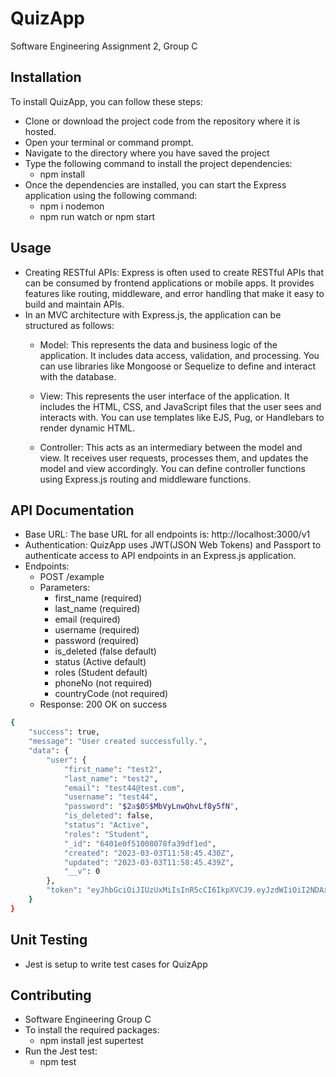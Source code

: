 # QuizApp

Software Engineering Assignment 2, Group C

## Installation

To install QuizApp, you can follow these steps:
* Clone or download the project code from the repository where it is hosted.
* Open your terminal or command prompt.
* Navigate to the directory where you have saved the project
* Type the following command to install the project dependencies:
  * npm install
* Once the dependencies are installed, you can start the Express application using the following command:
  * npm i nodemon
  * npm run watch or npm start

## Usage
* Creating RESTful APIs: Express is often used to create RESTful APIs that can be consumed by frontend applications or mobile apps. It provides features like routing, middleware, and error handling that make it easy to build and maintain APIs.
* In an MVC architecture with Express.js, the application can be structured as follows:
   * Model: This represents the data and business logic of the application. It includes data access, validation, and processing. You can use libraries like Mongoose or Sequelize to define and interact with the database.

   * View: This represents the user interface of the application. It includes the HTML, CSS, and JavaScript files that the user sees and interacts with. You can use templates like EJS, Pug, or Handlebars to render dynamic HTML.

   * Controller: This acts as an intermediary between the model and view. It receives user requests, processes them, and updates the model and view accordingly. You can define controller functions using Express.js routing and middleware functions.

## API Documentation
*  Base URL: The base URL for all endpoints is: http://localhost:3000/v1
*  Authentication: QuizApp uses JWT(JSON Web Tokens) and Passport to authenticate access to API endpoints in an Express.js application.
* Endpoints:
   * POST /example
   * Parameters:
       * first_name (required)
       * last_name (required)
       * email (required)
       * username (required)
       * password (required)
       * is_deleted (false default)
       * status (Active default)
       * roles (Student default)
       * phoneNo (not required)
       * countryCode (not required)
   * Response: 200 OK on success

```bash
{
    "success": true,
    "message": "User created successfully.",
    "data": {
        "user": {
            "first_name": "test2",
            "last_name": "test2",
            "email": "test44@test.com",
            "username": "test44",
            "password": "$2a$05$MbVyLnwQhvLf8y5fN",
            "is_deleted": false,
            "status": "Active",
            "roles": "Student",
            "_id": "6401e0f51008078fa39df1ed",
            "created": "2023-03-03T11:58:45.430Z",
            "updated": "2023-03-03T11:58:45.439Z",
            "__v": 0
        },
        "token": "eyJhbGciOiJIUzUxMiIsInR5cCI6IkpXVCJ9.eyJzdWIiOiI2NDAxZTBmNTEwMDgwNzhmYTM5ZGYxZWQiLCJpYXQiOjE2Nzc4NDQ3MjV9.Er_zqTi2ur5Iqfs_BilqJwGoVGDRusMd2GyTeP45U45fsfsdfsdcasaeupwLVIGC_G9kxsURXQ"
    }
}
```
## Unit Testing
 * Jest is setup to write test cases for QuizApp

## Contributing
 * Software Engineering Group C
 * To install the required packages: 
   * npm install jest supertest
 * Run the Jest test:
   * npm test